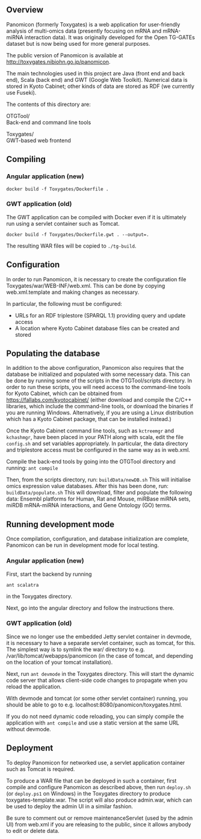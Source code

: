 ## Overview

Panomicon (formerly Toxygates) is a web application for user-friendly analysis of multi-omics data (presently focusing on mRNA and mRNA-miRNA interaction data). It was originally developed for the Open TG-GATEs dataset but is now being used for more general purposes.

The public version of Panomicon is available at http://toxygates.nibiohn.go.jp/panomicon.

The main technologies used in this project are Java (front end and back end), Scala (back end) and GWT (Google Web Toolkit). Numerical data is stored in Kyoto Cabinet; other kinds of data are stored as RDF (we currently use Fuseki).

The contents of this directory are:

OTGTool/  
Back-end and command line tools

Toxygates/  
GWT-based web frontend

## Compiling

### Angular application (new)

`docker build -f Toxygates/Dockerfile .`

### GWT application (old)

The GWT application can be compiled with Docker even if it is ultimately run using a servlet container such as Tomcat.

`docker build -f Toxygates/Dockerfile.gwt . --output=.`

The resulting WAR files will be copied to `./tg-build`.

## Configuration

In order to run Panomicon, it is necessary to create the configuration file Toxygates/war/WEB-INF/web.xml. This can be done by copying web.xml.template and making changes as necessary.

In particular, the following must be configured:
* URLs for an RDF triplestore (SPARQL 1.1) providing query and update access
* A location where Kyoto Cabinet database files can be created and stored

## Populating the database

In addition to the above configuration, Panomicon also requires that the database be initialized and populated with some necessary data. This can be done by running some of the scripts in the OTGTool/scripts directory. In order to run these scripts, you will need access to the command-line tools for Kyoto Cabinet, which can be obtained from https://fallabs.com/kyotocabinet/ (either download and compile the C/C++ libraries, which include the command-line tools, or download the binaries if you are running Windows. Alternatively, if you are using a Linux distribution which has a Kyoto Cabinet package, that can be installed instead.)

Once the Kyoto Cabinet command line tools, such as `kctreemgr` and `kchashmgr`, have been placed in your PATH along with scala, edit the file `config.sh` and set variables appropriately.  In particular, the data directory and triplestore access must be configured in the same way as in web.xml. 

Compile the back-end tools by going into the OTGTool directory and running:
`
ant compile
`

Then, from the scripts directory, run: `buildData/newDB.sh`
This will initialise omics expression value databases.
After this has been done, run: `buildData/populate.sh`
This will download, filter and populate the following data: 
Ensembl platforms for Human, Rat and Mouse, miRBase miRNA sets, miRDB mRNA-miRNA interactions, and Gene Ontology (GO) terms.

## Running development mode

Once compilation, configuration, and database initialization are complete, Panomicon can be run in development mode for local testing.

### Angular application (new)

First, start the backend by running

`ant scalatra`

in the Toxygates directory.

Next, go into the angular directory and follow the instructions there.

### GWT application (old)
Since we no longer use the embedded Jetty servlet container in devmode, it is necessary to have a separate servlet container, such as tomcat, for this. The simplest way is to symlink the war/ directory to e.g. /var/lib/tomcat/webapps/panomicon (in the case of tomcat, and depending on the location of your tomcat installation). 

Next, run
`
ant devmode
`
in the Toxygates directory. This will start the dynamic code server that allows client-side code changes to propagate when you reload the application.

With devmode and tomcat (or some other servlet container) running, you should be able to go to e.g. localhost:8080/panomicon/toxygates.html.

If you do not need dynamic code reloading, you can simply compile the application with `ant compile` and use a static version at the same URL without devmode.

## Deployment

To deploy Panomicon for networked use, a servlet application container such as Tomcat is required. 

To produce a WAR file that can be deployed in such a container, first compile and configure Panomicon as described above, then run `deploy.sh` (or `deploy.ps1` on Windows) in the Toxygates directory to  produce toxygates-template.war. The script will also produce admin.war, which can be used to deploy the admin UI in a similar fashion.

Be sure to comment out or remove maintenanceServlet (used by the admin UI) from web.xml if you are releasing to the public, since it allows anybody to edit or delete data.

